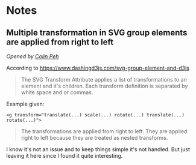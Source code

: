 # Notes

## Multiple transformation in SVG group elements are applied from right to left

_Opened by [Colin Peh](https://github.com/GitHubStig)_

According to https://www.dashingd3js.com/svg-group-element-and-d3js
> The SVG Transform Attribute applies a list of transformations to an element and it's children.
> Each transform definition is separated by white space and or commas.

Example given:

```
<g transform="translate(...) scale(...) rotate(...) translate(...) rotate(...)">
```
> The transformations are applied from right to left.
> They are applied right to left because they are treated as nested transforms.

I know it's not an issue and to keep things simple it's not handled. But just leaving it here since I found it quite interesting.
